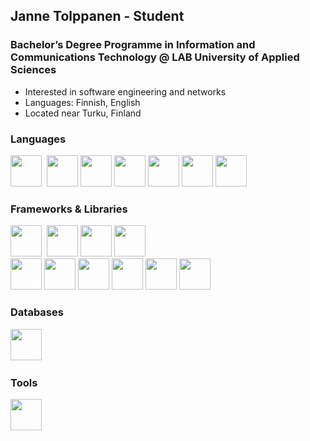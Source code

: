 ## Janne Tolppanen - Student
### Bachelor’s Degree Programme in Information and Communications Technology @ LAB University of Applied Sciences

- Interested in software engineering and networks
- Languages: Finnish, English
- Located near Turku, Finland
<!-- https://devicon.dev/ -->

### Languages
<img src="https://cdn.jsdelivr.net/gh/devicons/devicon/icons/javascript/javascript-original.svg" width=50 height=50/>&nbsp;
<img src="https://cdn.jsdelivr.net/gh/devicons/devicon/icons/typescript/typescript-original.svg" width=50 height=50/>
<img src="https://cdn.jsdelivr.net/gh/devicons/devicon/icons/python/python-original.svg" width=50 height=50/>
<img src="https://cdn.jsdelivr.net/gh/devicons/devicon/icons/csharp/csharp-original.svg" width=50 height=50/>
<img src="https://cdn.jsdelivr.net/gh/devicons/devicon/icons/php/php-original.svg" width=50 height=50/>
<img src="https://cdn.jsdelivr.net/gh/devicons/devicon/icons/html5/html5-original-wordmark.svg" width=50 height=50/>
<img src="https://cdn.jsdelivr.net/gh/devicons/devicon/icons/css3/css3-original.svg" width=50 height=50/>

### Frameworks & Libraries
<img src="https://cdn.jsdelivr.net/gh/devicons/devicon/icons/react/react-original-wordmark.svg" width=50 height=50/>&nbsp;
<img src="https://cdn.jsdelivr.net/gh/devicons/devicon/icons/bootstrap/bootstrap-original-wordmark.svg" width=50 height=50/>
<img src="https://cdn.jsdelivr.net/gh/devicons/devicon/icons/angularjs/angularjs-original-wordmark.svg" width=50 height=50/>
<img src="https://cdn.jsdelivr.net/gh/devicons/devicon@latest/icons/nestjs/nestjs-original.svg" width=50 height=50/>      
<img src="https://cdn.jsdelivr.net/gh/devicons/devicon/icons/redux/redux-original.svg" width=50 height=50/>
<img src="https://cdn.jsdelivr.net/gh/devicons/devicon/icons/express/express-original.svg" width=50 height=50/>
<img src="https://cdn.jsdelivr.net/gh/devicons/devicon/icons/jest/jest-plain.svg" width=50 height=50/>
<img src="https://cdn.jsdelivr.net/gh/devicons/devicon/icons/materialui/materialui-original.svg" width=50 height=50/>
<img src="https://cdn.jsdelivr.net/gh/devicons/devicon@latest/icons/mocha/mocha-original.svg" width=50 height=50 /> 
<img src="https://cdn.jsdelivr.net/gh/devicons/devicon/icons/nodejs/nodejs-plain-wordmark.svg" width=50 height=50/>

### Databases 
<img src="https://cdn.jsdelivr.net/gh/devicons/devicon/icons/mongodb/mongodb-original-wordmark.svg" width=50 height=50/>&nbsp;

### Tools
<img src="https://cdn.jsdelivr.net/gh/devicons/devicon/icons/git/git-original-wordmark.svg" width=50 height=50/>&nbsp;




  




          
